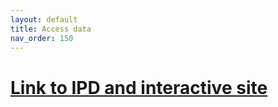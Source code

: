 ```yaml
---
layout: default
title: Access data
nav_order: 150
--- 
```

# [Link to IPD and interactive site](https://labsyspharm.shinyapps.io/hmsclinical/)
